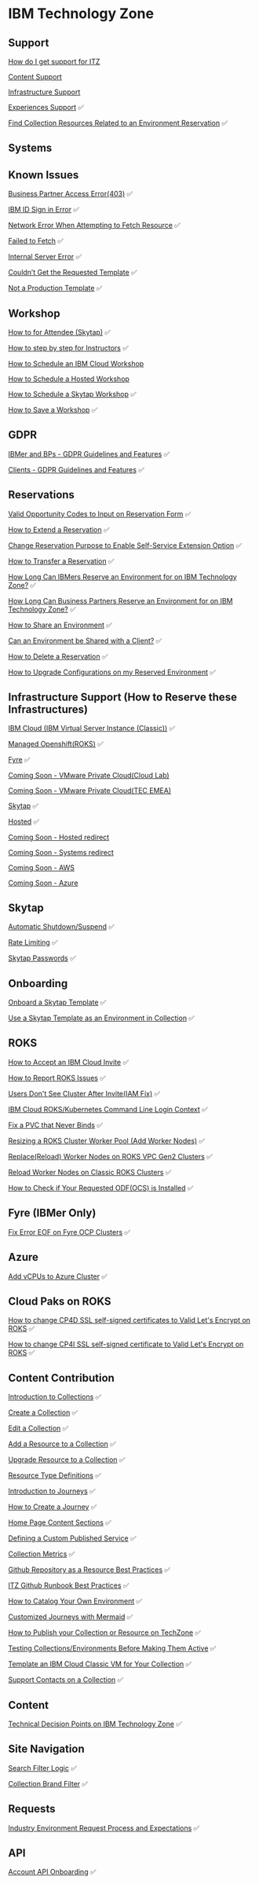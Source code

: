 # IBM Technology Zone

## Support
[How do I get support for ITZ](IBM-Technology-Zone-Runbooks/How%20to%20get%20support.md)

[Content Support](IBM-Technology-Zone-Runbooks/ContentSupport.md)

[Infrastructure Support](IBM-Technology-Zone-Runbooks/InfrastructureSupport.md)

[Experiences Support](IBM-Technology-Zone-Runbooks/additional-experiences-support.md)  :white_check_mark:

[Find Collection Resources Related to an Environment Reservation](IBM-Technology-Zone-Runbooks/reservation-collection-linkage.md)  :white_check_mark:  

## Systems



## Known Issues

[Business Partner Access Error(403)](IBM-Technology-Zone-Runbooks/BusinessPartnersAccess.md)  :white_check_mark:  

[IBM ID Sign in Error](IBM-Technology-Zone-Runbooks/ibmidoutages.md)  :white_check_mark: 

[Network Error When Attempting to Fetch Resource](IBM-Technology-Zone-Runbooks/NetworkError-when-attempting-to-fetch-resource.md)  :white_check_mark:

[Failed to Fetch](IBM-Technology-Zone-Runbooks/failed-to-fetch.md)  :white_check_mark:

[Internal Server Error](IBM-Technology-Zone-Runbooks/Internal-server-error.md)  :white_check_mark:  

[Couldn’t Get the Requested Template](IBM-Technology-Zone-Runbooks/Couldn%E2%80%99t-get-the-requested-template.md)  :white_check_mark: 

[Not a Production Template](IBM-Technology-Zone-Runbooks/not-a-production-template.md)  :white_check_mark: 

## Workshop

[How to for Attendee (Skytap)](IBM-Technology-Zone/IBM-Technology-Zone-Runbooks/How-to-for-Attendee.md)  :white_check_mark: 

[How to step by step for Instructors](IBM-Technology-Zone-Runbooks/How%20to%20for%20Instructors.md)  :white_check_mark: 

[How to Schedule an IBM Cloud Workshop](IBM-Technology-Zone-Runbooks/How-to-schedule-an-IBMCloud-workshop.md)  

[How to Schedule a Hosted Workshop](IBM-Technology-Zone-Runbooks/How-to-schedule-a-hosted-workshop.md)  

[How to Schedule a Skytap Workshop](IBM-Technology-Zone-Runbooks/How-to-schedule-a-skytap-workshop.md)  :white_check_mark: 

[How to Save a Workshop](IBM-Technology-Zone-Runbooks/how-to-save-a-workshop.md)  :white_check_mark: 


## GDPR

[IBMer and BPs - GDPR Guidelines and Features](IBM-Technology-Zone-Runbooks/ibmer-bp-gdpr-runbook.md)  :white_check_mark: 

[Clients - GDPR Guidelines and Features](IBM-Technology-Zone-Runbooks/GDPR-client-runbook.md)  :white_check_mark:  

## Reservations

[Valid Opportunity Codes to Input on Reservation Form](IBM-Technology-Zone-Runbooks/valid-opportunity-codes.md)  :white_check_mark: 

[How to Extend a Reservation](IBM-Technology-Zone-Runbooks/extend-a-reservation.md)  :white_check_mark: 

[Change Reservation Purpose to Enable Self-Service Extension Option](IBM-Technology-Zone-Runbooks/extend-self-education-into-sales-demo.md)  :white_check_mark:  

[How to Transfer a Reservation](IBM-Technology-Zone-Runbooks/transfer_environment.md)  :white_check_mark: 

[How Long Can IBMers Reserve an Environment for on IBM Technology Zone?](IBM-Technology-Zone-Runbooks/reservation-duration-policy.md)  :white_check_mark:  

[How Long Can Business Partners Reserve an Environment for on IBM Technology Zone?](IBM-Technology-Zone-Runbooks/reservation-duration-policyBP.md)  :white_check_mark: 

[How to Share an Environment](IBM-Technology-Zone-Runbooks/share_environment.md)  :white_check_mark:

[Can an Environment be Shared with a Client?](IBM-Technology-Zone-Runbooks/share-any-env-with-client.md)  :white_check_mark:  

[How to Delete a Reservation](IBM-Technology-Zone-Runbooks/delete-reservation.md)  :white_check_mark:

[How to Upgrade Configurations on my Reserved Environment](IBM-Technology-Zone-Runbooks/upgrade-environment-configuration-requests.md)  :white_check_mark:

## Infrastructure Support (How to Reserve these Infrastructures)  

[IBM Cloud (IBM Virtual Server Instance (Classic))](IBM-Technology-Zone-Runbooks/ibm-virt-server-classic-reserve.md)  :white_check_mark:  

[Managed Openshift(ROKS)](IBM-Technology-Zone-Runbooks/ManagedOpenShift(ROKS)reserved.md)  :white_check_mark:  

[Fyre](IBM-Technology-Zone-Runbooks/fyrereserved.md)  :white_check_mark:  

[Coming Soon - VMware Private Cloud(Cloud Lab)]()

[Coming Soon - VMware Private Cloud(TEC EMEA)]()

[Skytap](https://github.com/IBM/itz-support-public/blob/main/Skytap/Skytap-Runbooks/skytap-reserved.md)  :white_check_mark:  

[Hosted](IBM-Technology-Zone-Runbooks/Hosted.md)  :white_check_mark:  

[Coming Soon - Hosted redirect]()

[Coming Soon - Systems redirect]()

[Coming Soon - AWS]()

[Coming Soon - Azure]()

## Skytap

[Automatic Shutdown/Suspend](https://github.com/IBM/itz-support-public/blob/main/Skytap/Skytap-Runbooks/skytap-autoshutdown.md)  :white_check_mark:  

[Rate Limiting](https://github.com/IBM/itz-support-public/blob/main/Skytap/Skytap-Runbooks/skytap-rate-limiting.md)  :white_check_mark:  

[Skytap Passwords](https://github.com/IBM/itz-support-public/blob/main/Skytap/Skytap-Runbooks/Skytap-password.md)  :white_check_mark:  

## Onboarding 

[Onboard a Skytap Template](https://github.com/IBM/itz-support-public/blob/main/Skytap/Skytap-Runbooks/SkytapTemplateOnboarding.md)  :white_check_mark:

[Use a Skytap Template as an Environment in Collection](https://github.com/IBM/itz-support-public/blob/main/Skytap/Skytap-Runbooks/Adding-Skytap-templates-to-environments-in-a-collection.md)  :white_check_mark:

## ROKS

[How to Accept an IBM Cloud Invite](IBM-Technology-Zone-Runbooks/ibm-cloud-accept-invite.md)  :white_check_mark:    

[How to Report ROKS Issues](IBM-Technology-Zone-Runbooks/roks-must-gather.md)  :white_check_mark:    

[Users Don't See Cluster After Invite(IAM Fix)](IBM-Technology-Zone-Runbooks/iam-fix.md)  :white_check_mark:

[IBM Cloud ROKS/Kubernetes Command Line Login Context](IBM-Technology-Zone-Runbooks/ibmcloud-cluster-command-line-login-context.md)  :white_check_mark:

[Fix a PVC that Never Binds](IBM-Technology-Zone-Runbooks/pvc-never-binds.md)  :white_check_mark:  

[Resizing a ROKS Cluster Worker Pool (Add Worker Nodes)](IBM-Technology-Zone-Runbooks/resizing-roks-cluster-worker-pool.md)  :white_check_mark:  

[Replace(Reload) Worker Nodes on ROKS VPC Gen2 Clusters](IBM-Technology-Zone-Runbooks/roks-vpc-replace-nodes.md)  :white_check_mark:  

[Reload Worker Nodes on Classic ROKS Clusters](IBM-Technology-Zone-Runbooks/roks-classic-reload-nodes.md)  :white_check_mark:  

[How to Check if Your Requested ODF(OCS) is Installed](IBM-Technology-Zone-Runbooks/requested-odf-install.md)  :white_check_mark:  

## Fyre (IBMer Only)  


[Fix Error EOF on Fyre OCP Clusters](IBM-Technology-Zone-Runbooks/fyre-ocp-fix-eof.md)  :white_check_mark:

## Azure

[Add vCPUs to Azure Cluster](IBM-Technology-Zone-Runbooks/azure-add-vcpu.md)  :white_check_mark:  

## Cloud Paks on ROKS

[How to change CP4D SSL self-signed certificates to Valid Let's Encrypt on ROKS](IBM-Technology-Zone-Runbooks/cp4d-certs.md)  :white_check_mark:

[How to change CP4I SSL self-signed certificate to Valid Let's Encrypt on ROKS](IBM-Technology-Zone-Runbooks/cp4i-certs.md)  :white_check_mark:


## Content Contribution

[Introduction to Collections](IBM-Technology-Zone-Runbooks/intro-to-collections.md)  :white_check_mark:

[Create a Collection](IBM-Technology-Zone-Runbooks/create-collection.md)  :white_check_mark:

[Edit a Collection](IBM-Technology-Zone-Runbooks/edit-a-collection.md)  :white_check_mark:

[Add a Resource to a Collection](IBM-Technology-Zone-Runbooks/add-a-resource.md)  :white_check_mark:

[Upgrade Resource to a Collection](IBM-Technology-Zone-Runbooks/upgrade-resource-to-collection.md)  :white_check_mark:  

[Resource Type Definitions](IBM-Technology-Zone-Runbooks/resource-types.md)  :white_check_mark:

[Introduction to Journeys](IBM-Technology-Zone-Runbooks/intro-collection-journey.md)  :white_check_mark:

[How to Create a Journey](IBM-Technology-Zone-Runbooks/journey-creation-process.md)  :white_check_mark:

[Home Page Content Sections](hIBM-Technology-Zone-Runbooks/new-home-page.md)  :white_check_mark:  

[Defining a Custom Published Service](IBM-Technology-Zone-Runbooks/Custom_Published_Service_details.md)  :white_check_mark:  

[Collection Metrics](IBM-Technology-Zone-Runbooks/collection-metrics.md)  :white_check_mark: 

[Github Repository as a Resource Best Practices](IBM-Technology-Zone-Runbooks/git-repo-best-practices.md)  :white_check_mark: 

[ITZ Github Runbook Best Practices](IBM-Technology-Zone-Runbooks/github-runbook-best-practices.md)  :white_check_mark: 

[How to Catalog Your Own Environment](IBM-Technology-Zone-Runbooks/catalog-your-environment.md)  :white_check_mark: 

[Customized Journeys with Mermaid](IBM-Technology-Zone-Runbooks/mermaid-docs.md)  :white_check_mark:  

[How to Publish your Collection or Resource on TechZone](IBM-Technology-Zone-Runbooks/how-to-publish-on-itz.md)  :white_check_mark:  

[Testing Collections/Environments Before Making Them Active](IBM-Technology-Zone-Runbooks/testing-collections-before-launch.md)  :white_check_mark:  

[Template an IBM Cloud Classic VM for Your Collection](IBM-Technology-Zone-Runbooks/template-an-ibm-cloud-classic-vm-for-your-collection.md)  :white_check_mark:  

[Support Contacts on a Collection](IBM-Technology-Zone-Runbooks/supportcontactsfield.md)  :white_check_mark:  

## Content

[Technical Decision Points on IBM Technology Zone](IBM-Technology-Zone-Runbooks/technical-decision-points.md)  :white_check_mark: 

## Site Navigation

[Search Filter Logic](IBM-Technology-Zone-Runbooks/itz-filter-logic.md)  :white_check_mark:  

[Collection Brand Filter](IBM-Technology-Zone-Runbooks/brand-filter-search.md)  :white_check_mark:  


## Requests

[Industry Environment Request Process and Expectations](IBM-Technology-Zone-Runbooks/industry-requests-user-guide.md)  :white_check_mark:  

## API

[Account API Onboarding](IBM-Technology-Zone-Runbooks/account-api-onboarding.md)  :white_check_mark:
